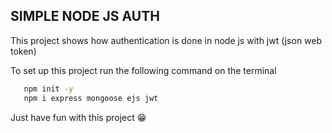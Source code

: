 ## SIMPLE NODE JS AUTH

This project shows how authentication is done in node js with jwt (json web token)

To set up this project run the following command on the terminal

```bash
   npm init -y
   npm i express mongoose ejs jwt
```

Just have fun with this project :grin:

